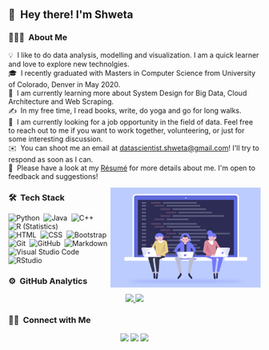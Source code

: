 ## 👋 &nbsp;Hey there! I'm Shweta

### 👨🏻‍💻 &nbsp;About Me

💡 &nbsp;I like to do data analysis, modelling and visualization. I am a quick learner and love to explore new technolgies.\
🎓 &nbsp;I recently graduated with Masters in Computer Science from University of Colorado, Denver in May 2020.\
🌱 &nbsp;I am currently learning more about System Design for Big Data, Cloud Architecture and Web Scraping.\
✍️ &nbsp;In my free time, I read books, write, do yoga and go for long walks. \
💬 &nbsp;I am currently looking for a job opportunity in the field of data. Feel free to reach out to me if you want to work together, volunteering, or just for some interesting discussion.\
✉️ &nbsp;You can shoot me an email at datascientist.shweta@gmail.com! I'll try to respond as soon as I can.\
📄 &nbsp;Please have a look at my [Résumé](https://shweta-yadav15.github.io/Shweta_Resume.pdf) for more details about me. I'm open to feedback and suggestions!

<img alt="Night Coding" src="https://raw.githubusercontent.com/shweta-yadav15/shweta-yadav15/master/Coding.gif" align="right" width="300" height="200"/>

### 🛠 &nbsp;Tech Stack

![Python](https://img.shields.io/badge/-Python-333333?style=flat&logo=python)&nbsp;
![Java](https://img.shields.io/badge/-Java-333333?style=flat&logo=Java&logoColor=FFA518)&nbsp;
![C++](https://img.shields.io/badge/-C++-333333?style=flat&logo=C%2B%2B&logoColor=00599C)&nbsp;
![R (Statistics)](https://img.shields.io/badge/-R-333333?style=flat&logo=R&logoColor=276DC3)\
![HTML](https://img.shields.io/badge/-HTML-333333?style=flat&logo=HTML5)&nbsp;
![CSS](https://img.shields.io/badge/-CSS-333333?style=flat&logo=CSS3&logoColor=1572B6)&nbsp;
![Bootstrap](https://img.shields.io/badge/-Bootstrap-333333?style=flat&logo=bootstrap&logoColor=563D7C)\
![Git](https://img.shields.io/badge/-Git-333333?style=flat&logo=git)&nbsp;
![GitHub](https://img.shields.io/badge/-GitHub-333333?style=flat&logo=github)&nbsp;
![Markdown](https://img.shields.io/badge/-Markdown-333333?style=flat&logo=markdown)\
![Visual Studio Code](https://img.shields.io/badge/-Visual%20Studio%20Code-333333?style=flat&logo=visual-studio-code&logoColor=007ACC)&nbsp;
![RStudio](https://img.shields.io/badge/-RStudio-333333?style=flat&logo=rstudio)&nbsp;

### ⚙️ &nbsp;GitHub Analytics

<p align="center">
<a href="https://github.com/AVS1508">
  <img height="180em" src="https://github-readme-stats-eight-theta.vercel.app/api?username=shweta-yadav15&show_icons=true&theme=dracula&include_all_commits=true&count_private=true" />
  <img height="180em" src="https://github-readme-stats-eight-theta.vercel.app/api/top-langs/?username=shweta-yadav15&layout=compact&exclude_lang=java+r&theme=vue-dark" />
</a>
</p>

### 🤝🏻 &nbsp;Connect with Me

<p align="center">
<a href="https://shweta-yadav15.github.io/"><img src="https://img.shields.io/badge/-Personal--website-brightgreen"/></a>
<a href="https://www.linkedin.com/in/shwetayadav15/"><img src="https://img.shields.io/badge/-Shweta%20Yadav-0077B5?style=flat-square&logo=Linkedin&logoColor=white"/></a>
<a href="mailto:datascientist.shweta@gmail.com"><img src="https://img.shields.io/badge/-Email me-D14836?style=flat-square&logo=Gmail&logoColor=white"/></a>
</p>
